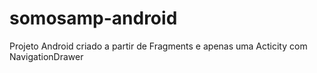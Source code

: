 # somosamp-android

Projeto Android criado a partir de Fragments e apenas uma Acticity com NavigationDrawer

